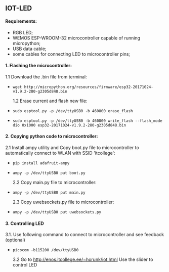 ## IOT-LED

#### Requirements:
- RGB LED;
- WEMOS ESP-WROOM-32 microcontroller capable of running micropython;
- USB data cable;
- some cables for connecting LED to microcontroller pins;


#### 1. Flashing the microcontroller: 
  1.1 Download the .bin file from terminal: 
- ```wget http://micropython.org/resources/firmware/esp32-20171024-v1.9.2-280-g2305d848.bin```

  1.2 Erase current and flash new file:
- ```sudo esptool.py -p /dev/ttyUSB0 -b 460800 erase_flash```
- ```sudo esptool.py -p /dev/ttyUSB0 -b 460800 write_flash --flash_mode dio 0x1000 esp32-20171024-v1.9.2-280-g2305d848.bin ```


#### 2. Copying python code to microcontroller:
  2.1 Install ampy utility and Copy boot.py file to microcontroller to automatically connect to WLAN with SSID 'itcollege':
- ```pip install adafruit-ampy```
- ```ampy -p /dev/ttyUSB0 put boot.py```

  2.2 Copy main.py file to microcontroller:
- ```ampy -p /dev/ttyUSB0 put main.py```

  2.3 Copy uwebsockets.py file to microcontroller:
- ```ampy -p /dev/ttyUSB0 put uwebsockets.py```


#### 3. Controlling LED
  3.1. Use following command to connect to microcontroller and see feedback (optional)
- ```picocom -b115200 /dev/ttyUSB0```

  3.2 Go to http://enos.itcollege.ee/~horunk/iot.html 
  Use the slider to control LED
